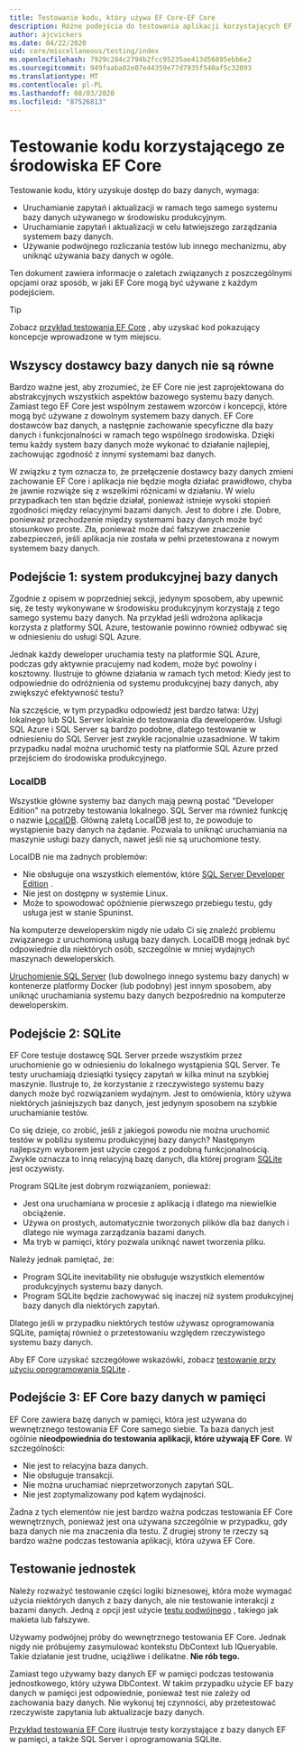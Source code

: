 ```yaml
---
title: Testowanie kodu, który używa EF Core-EF Core
description: Różne podejścia do testowania aplikacji korzystających EF Core
author: ajcvickers
ms.date: 04/22/2020
uid: core/miscellaneous/testing/index
ms.openlocfilehash: 7929c284c2794b2fcc95235ae413d56895ebb6e2
ms.sourcegitcommit: 949faaba02e07e44359e77d7935f540af5c32093
ms.translationtype: MT
ms.contentlocale: pl-PL
ms.lasthandoff: 08/03/2020
ms.locfileid: "87526813"
---
```

# <a name="testing-code-that-uses-ef-core"></a>Testowanie kodu korzystającego ze środowiska EF Core

Testowanie kodu, który uzyskuje dostęp do bazy danych, wymaga:
* Uruchamianie zapytań i aktualizacji w ramach tego samego systemu bazy danych używanego w środowisku produkcyjnym.
* Uruchamianie zapytań i aktualizacji w celu łatwiejszego zarządzania systemem bazy danych.
* Używanie podwójnego rozliczania testów lub innego mechanizmu, aby uniknąć używania bazy danych w ogóle.

Ten dokument zawiera informacje o zaletach związanych z poszczególnymi opcjami oraz sposób, w jaki EF Core mogą być używane z każdym podejściem.  

> [!TIP]
> Zobacz [przykład testowania EF Core](xref:core/miscellaneous/testing/testing-sample) , aby uzyskać kod pokazujący koncepcje wprowadzone w tym miejscu. 

## <a name="all-database-providers-are-not-equal"></a>Wszyscy dostawcy bazy danych nie są równe

Bardzo ważne jest, aby zrozumieć, że EF Core nie jest zaprojektowana do abstrakcyjnych wszystkich aspektów bazowego systemu bazy danych.
Zamiast tego EF Core jest wspólnym zestawem wzorców i koncepcji, które mogą być używane z dowolnym systemem bazy danych.
EF Core dostawców baz danych, a następnie zachowanie specyficzne dla bazy danych i funkcjonalności w ramach tego wspólnego środowiska.
Dzięki temu każdy system bazy danych może wykonać to działanie najlepiej, zachowując zgodność z innymi systemami baz danych. 

W związku z tym oznacza to, że przełączenie dostawcy bazy danych zmieni zachowanie EF Core i aplikacja nie będzie mogła działać prawidłowo, chyba że jawnie rozwiąże się z wszelkimi różnicami w działaniu.
W wielu przypadkach ten stan będzie działał, ponieważ istnieje wysoki stopień zgodności między relacyjnymi bazami danych.
Jest to dobre i złe.
Dobre, ponieważ przechodzenie między systemami bazy danych może być stosunkowo proste.
Zła, ponieważ może dać fałszywe znaczenie zabezpieczeń, jeśli aplikacja nie została w pełni przetestowana z nowym systemem bazy danych.  

## <a name="approach-1-production-database-system"></a>Podejście 1: system produkcyjnej bazy danych

Zgodnie z opisem w poprzedniej sekcji, jedynym sposobem, aby upewnić się, że testy wykonywane w środowisku produkcyjnym korzystają z tego samego systemu bazy danych.
Na przykład jeśli wdrożona aplikacja korzysta z platformy SQL Azure, testowanie powinno również odbywać się w odniesieniu do usługi SQL Azure.

Jednak każdy deweloper uruchamia testy na platformie SQL Azure, podczas gdy aktywnie pracujemy nad kodem, może być powolny i kosztowny.
Ilustruje to główne działania w ramach tych metod: Kiedy jest to odpowiednie do odróżnienia od systemu produkcyjnej bazy danych, aby zwiększyć efektywność testu?

Na szczęście, w tym przypadku odpowiedź jest bardzo łatwa: Użyj lokalnego lub SQL Server lokalnie do testowania dla deweloperów.
Usługi SQL Azure i SQL Server są bardzo podobne, dlatego testowanie w odniesieniu do SQL Server jest zwykle racjonalnie uzasadnione.
W takim przypadku nadal można uruchomić testy na platformie SQL Azure przed przejściem do środowiska produkcyjnego.
 
### <a name="localdb"></a>LocalDB 

Wszystkie główne systemy baz danych mają pewną postać "Developer Edition" na potrzeby testowania lokalnego.
SQL Server ma również funkcję o nazwie [LocalDB](/sql/database-engine/configure-windows/sql-server-express-localdb?view=sql-server-ver15).
Główną zaletą LocalDB jest to, że powoduje to wystąpienie bazy danych na żądanie.
Pozwala to uniknąć uruchamiania na maszynie usługi bazy danych, nawet jeśli nie są uruchomione testy.

LocalDB nie ma żadnych problemów:
* Nie obsługuje ona wszystkich elementów, które [SQL Server Developer Edition](/sql/sql-server/editions-and-components-of-sql-server-2016?view=sql-server-ver15) .
* Nie jest on dostępny w systemie Linux.
* Może to spowodować opóźnienie pierwszego przebiegu testu, gdy usługa jest w stanie Spuninst.

Na komputerze deweloperskim nigdy nie udało Ci się znaleźć problemu związanego z uruchomioną usługą bazy danych.
LocalDB mogą jednak być odpowiednie dla niektórych osób, szczególnie w mniej wydajnych maszynach deweloperskich.

[Uruchomienie SQL Server](/sql/linux/quickstart-install-connect-docker?view=sql-server-ver15) (lub dowolnego innego systemu bazy danych) w kontenerze platformy Docker (lub podobny) jest innym sposobem, aby uniknąć uruchamiania systemu bazy danych bezpośrednio na komputerze deweloperskim.  

## <a name="approach-2-sqlite"></a>Podejście 2: SQLite

EF Core testuje dostawcę SQL Server przede wszystkim przez uruchomienie go w odniesieniu do lokalnego wystąpienia SQL Server.
Te testy uruchamiają dziesiątki tysięcy zapytań w kilka minut na szybkiej maszynie.
Ilustruje to, że korzystanie z rzeczywistego systemu bazy danych może być rozwiązaniem wydajnym.
Jest to omówienia, który używa niektórych jaśniejszych baz danych, jest jedynym sposobem na szybkie uruchamianie testów.

Co się dzieje, co zrobić, jeśli z jakiegoś powodu nie można uruchomić testów w pobliżu systemu produkcyjnej bazy danych?
Następnym najlepszym wyborem jest użycie czegoś z podobną funkcjonalnością.
Zwykle oznacza to inną relacyjną bazę danych, dla której program [SQLite](https://sqlite.org/index.html) jest oczywisty.

Program SQLite jest dobrym rozwiązaniem, ponieważ:
* Jest ona uruchamiana w procesie z aplikacją i dlatego ma niewielkie obciążenie.
* Używa on prostych, automatycznie tworzonych plików dla baz danych i dlatego nie wymaga zarządzania bazami danych.
* Ma tryb w pamięci, który pozwala uniknąć nawet tworzenia pliku.

Należy jednak pamiętać, że:
* Program SQLite inevitability nie obsługuje wszystkich elementów produkcyjnych systemu bazy danych.
* Program SQLite będzie zachowywać się inaczej niż system produkcyjnej bazy danych dla niektórych zapytań.

Dlatego jeśli w przypadku niektórych testów używasz oprogramowania SQLite, pamiętaj również o przetestowaniu względem rzeczywistego systemu bazy danych.

Aby EF Core uzyskać szczegółowe wskazówki, zobacz [testowanie przy użyciu oprogramowania SQLite](xref:core/miscellaneous/testing/sqlite) . 

## <a name="approach-3-the-ef-core-in-memory-database"></a>Podejście 3: EF Core bazy danych w pamięci

EF Core zawiera bazę danych w pamięci, która jest używana do wewnętrznego testowania EF Core samego siebie.
Ta baza danych jest ogólnie **nieodpowiednia do testowania aplikacji, które używają EF Core**. W szczególności:

* Nie jest to relacyjna baza danych.
* Nie obsługuje transakcji.
* Nie można uruchamiać nieprzetworzonych zapytań SQL.
* Nie jest zoptymalizowany pod kątem wydajności.

Żadna z tych elementów nie jest bardzo ważna podczas testowania EF Core wewnętrznych, ponieważ jest ona używana szczególnie w przypadku, gdy baza danych nie ma znaczenia dla testu.
Z drugiej strony te rzeczy są bardzo ważne podczas testowania aplikacji, która używa EF Core.

## <a name="unit-testing"></a>Testowanie jednostek

Należy rozważyć testowanie części logiki biznesowej, która może wymagać użycia niektórych danych z bazy danych, ale nie testowanie interakcji z bazami danych.
Jedną z opcji jest użycie [testu podwójnego](https://en.wikipedia.org/wiki/Test_double) , takiego jak makieta lub fałszywe.

Używamy podwójnej próby do wewnętrznego testowania EF Core.
Jednak nigdy nie próbujemy zasymulować kontekstu DbContext lub IQueryable.
Takie działanie jest trudne, uciążliwe i delikatne.
**Nie rób tego.**

Zamiast tego używamy bazy danych EF w pamięci podczas testowania jednostkowego, który używa DbContext.
W takim przypadku użycie EF bazy danych w pamięci jest odpowiednie, ponieważ test nie zależy od zachowania bazy danych.
Nie wykonuj tej czynności, aby przetestować rzeczywiste zapytania lub aktualizacje bazy danych.   

[Przykład testowania EF Core](xref:core/miscellaneous/testing/testing-sample) ilustruje testy korzystające z bazy danych EF w pamięci, a także SQL Server i oprogramowania SQLite. 
